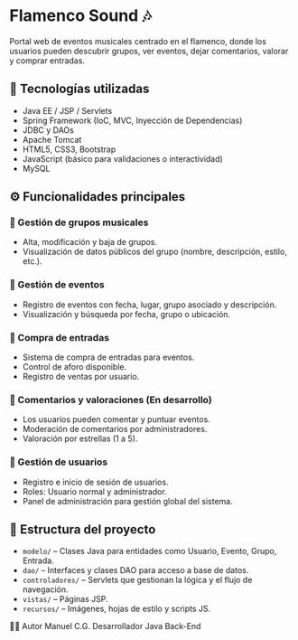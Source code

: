 # Flamenco Sound 🎶

Portal web de eventos musicales centrado en el flamenco, donde los usuarios pueden descubrir grupos, ver eventos, dejar comentarios, valorar y comprar entradas.

## 🧩 Tecnologías utilizadas

- Java EE / JSP / Servlets
- Spring Framework (IoC, MVC, Inyección de Dependencias)
- JDBC y DAOs
- Apache Tomcat
- HTML5, CSS3, Bootstrap
- JavaScript (básico para validaciones o interactividad)
- MySQL

## ⚙️ Funcionalidades principales

### 👥 Gestión de grupos musicales
- Alta, modificación y baja de grupos.
- Visualización de datos públicos del grupo (nombre, descripción, estilo, etc.).

### 📅 Gestión de eventos
- Registro de eventos con fecha, lugar, grupo asociado y descripción.
- Visualización y búsqueda por fecha, grupo o ubicación.

### 🎫 Compra de entradas
- Sistema de compra de entradas para eventos.
- Control de aforo disponible.
- Registro de ventas por usuario.

### 💬 Comentarios y valoraciones (En desarrollo)
- Los usuarios pueden comentar y puntuar eventos.
- Moderación de comentarios por administradores.
- Valoración por estrellas (1 a 5).

### 👤 Gestión de usuarios
- Registro e inicio de sesión de usuarios.
- Roles: Usuario normal y administrador.
- Panel de administración para gestión global del sistema.

## 🧪 Estructura del proyecto

- `modelo/` – Clases Java para entidades como Usuario, Evento, Grupo, Entrada.
- `dao/` – Interfaces y clases DAO para acceso a base de datos.
- `controladores/` – Servlets que gestionan la lógica y el flujo de navegación.
- `vistas/` – Páginas JSP.
- `recursos/` – Imágenes, hojas de estilo y scripts JS.

🧑‍💻 Autor
Manuel C.G.
Desarrollador Java Back-End
